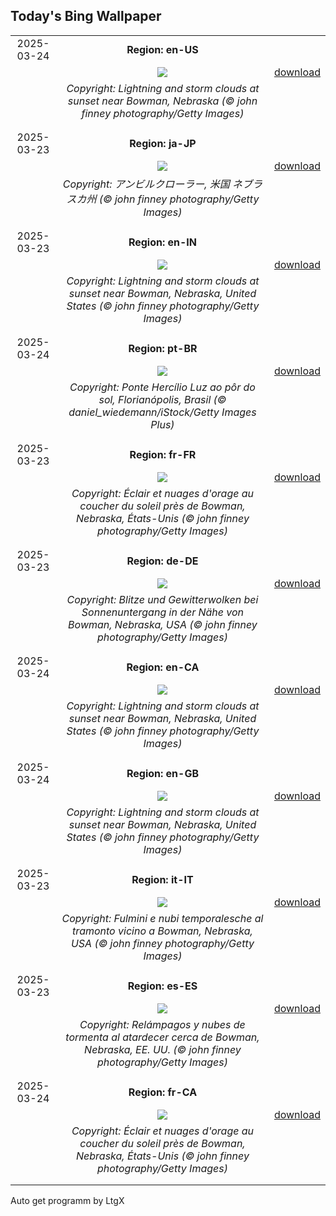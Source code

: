 ## Today's Bing Wallpaper
|      |      |      |
| :----: | :----: | :----: |
|2025-03-24|**Region: en-US**||
||![](https://www.bing.com/th?id=OHR.NebraskaStorm_EN-US1163295363_UHD.jpg&pid=hp&w=1152&h=648&rs=1&c=4)| [download](https://www.bing.com/th?id=OHR.NebraskaStorm_EN-US1163295363_UHD.jpg)|
||*Copyright: Lightning and storm clouds at sunset near Bowman, Nebraska (© john finney photography/Getty Images)*
||
|||
|2025-03-23|**Region: ja-JP**||
||![](https://www.bing.com/th?id=OHR.NebraskaStorm_JA-JP9880301157_UHD.jpg&pid=hp&w=1152&h=648&rs=1&c=4)| [download](https://www.bing.com/th?id=OHR.NebraskaStorm_JA-JP9880301157_UHD.jpg)|
||*Copyright: アンビルクローラー, 米国 ネブラスカ州 (© john finney photography/Getty Images)*
||
|||
|2025-03-23|**Region: en-IN**||
||![](https://www.bing.com/th?id=OHR.NebraskaStorm_EN-IN8540918083_UHD.jpg&pid=hp&w=1152&h=648&rs=1&c=4)| [download](https://www.bing.com/th?id=OHR.NebraskaStorm_EN-IN8540918083_UHD.jpg)|
||*Copyright: Lightning and storm clouds at sunset near Bowman, Nebraska, United States (© john finney photography/Getty Images)*
||
|||
|2025-03-24|**Region: pt-BR**||
||![](https://www.bing.com/th?id=OHR.AniversarioFlorianopolis_PT-BR1020574641_UHD.jpg&pid=hp&w=1152&h=648&rs=1&c=4)| [download](https://www.bing.com/th?id=OHR.AniversarioFlorianopolis_PT-BR1020574641_UHD.jpg)|
||*Copyright: Ponte Hercílio Luz ao pôr do sol, Florianópolis, Brasil (© daniel_wiedemann/iStock/Getty Images Plus)*
||
|||
|2025-03-23|**Region: fr-FR**||
||![](https://www.bing.com/th?id=OHR.NebraskaStorm_FR-FR4537048706_UHD.jpg&pid=hp&w=1152&h=648&rs=1&c=4)| [download](https://www.bing.com/th?id=OHR.NebraskaStorm_FR-FR4537048706_UHD.jpg)|
||*Copyright: Éclair et nuages d'orage au coucher du soleil près de Bowman, Nebraska, États-Unis (© john finney photography/Getty Images)*
||
|||
|2025-03-23|**Region: de-DE**||
||![](https://www.bing.com/th?id=OHR.NebraskaStorm_DE-DE2755671712_UHD.jpg&pid=hp&w=1152&h=648&rs=1&c=4)| [download](https://www.bing.com/th?id=OHR.NebraskaStorm_DE-DE2755671712_UHD.jpg)|
||*Copyright: Blitze und Gewitterwolken bei Sonnenuntergang in der Nähe von Bowman, Nebraska, USA (© john finney photography/Getty Images)*
||
|||
|2025-03-24|**Region: en-CA**||
||![](https://www.bing.com/th?id=OHR.NebraskaStorm_EN-CA8250611097_UHD.jpg&pid=hp&w=1152&h=648&rs=1&c=4)| [download](https://www.bing.com/th?id=OHR.NebraskaStorm_EN-CA8250611097_UHD.jpg)|
||*Copyright: Lightning and storm clouds at sunset near Bowman, Nebraska, United States (© john finney photography/Getty Images)*
||
|||
|2025-03-24|**Region: en-GB**||
||![](https://www.bing.com/th?id=OHR.NebraskaStorm_EN-GB4330008569_UHD.jpg&pid=hp&w=1152&h=648&rs=1&c=4)| [download](https://www.bing.com/th?id=OHR.NebraskaStorm_EN-GB4330008569_UHD.jpg)|
||*Copyright: Lightning and storm clouds at sunset near Bowman, Nebraska, United States (© john finney photography/Getty Images)*
||
|||
|2025-03-23|**Region: it-IT**||
||![](https://www.bing.com/th?id=OHR.NebraskaStorm_IT-IT9749175316_UHD.jpg&pid=hp&w=1152&h=648&rs=1&c=4)| [download](https://www.bing.com/th?id=OHR.NebraskaStorm_IT-IT9749175316_UHD.jpg)|
||*Copyright: Fulmini e nubi temporalesche al tramonto vicino a Bowman, Nebraska, USA (© john finney photography/Getty Images)*
||
|||
|2025-03-23|**Region: es-ES**||
||![](https://www.bing.com/th?id=OHR.NebraskaStorm_ES-ES5763602514_UHD.jpg&pid=hp&w=1152&h=648&rs=1&c=4)| [download](https://www.bing.com/th?id=OHR.NebraskaStorm_ES-ES5763602514_UHD.jpg)|
||*Copyright: Relámpagos y nubes de tormenta al atardecer cerca de Bowman, Nebraska, EE. UU. (© john finney photography/Getty Images)*
||
|||
|2025-03-24|**Region: fr-CA**||
||![](https://www.bing.com/th?id=OHR.NebraskaStorm_FR-CA7356220380_UHD.jpg&pid=hp&w=1152&h=648&rs=1&c=4)| [download](https://www.bing.com/th?id=OHR.NebraskaStorm_FR-CA7356220380_UHD.jpg)|
||*Copyright: Éclair et nuages d'orage au coucher du soleil près de Bowman, Nebraska, États-Unis (© john finney photography/Getty Images)*
||
|||

Auto get programm by LtgX
